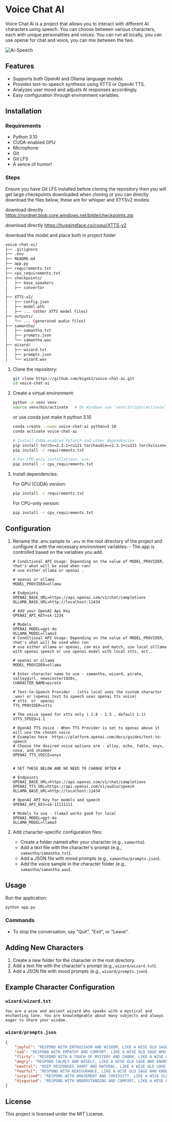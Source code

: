 
# Voice Chat AI

Voice Chat AI is a project that allows you to interact with different AI characters using speech. You can choose between various characters, each with unique personalities and voices. You can run all locally, you can use openai for chat and voice, you can mix between the two.

![Ai-Speech](https://imagedelivery.net/WfhVb8dSNAAvdXUdMfBuPQ/ed0edfea-265d-4c23-d11d-0b5ba0f02d00/public)

## Features

- Supports both OpenAI and Ollama language models.
- Provides text-to-speech synthesis using XTTS or OpenAI TTS.
- Analyzes user mood and adjusts AI responses accordingly.
- Easy configuration through environment variables.

## Installation

### Requirements

- Python 3.10
- CUDA-enabled GPU
- Microphone
- Git
- Git LFS 
- A sence of humor! 

### Steps

Ensure you have Git LFS installed before cloning the repository then you will get large checkpoints downloaded when cloning or you can directly download the files below, these are for whisper and XTTSv2 models 

download directly https://nordnet.blob.core.windows.net/bilde/checkpoints.zip

download directly https://huggingface.co/coqui/XTTS-v2 

download the model and place both in project folder

   ```bash
   voice-chat-ai/
├── .gitignore
├── .env
├── README.md
├── app.py
├── requirements.txt
├── cpu_requirements.txt
├── checkpoints/
│   ├── base_speakers
│   ├── convertor
│   
├── XTTS-v2/
│   ├── config.json
│   ├── model.pth
│   ├── ... (other XTTS model files)
├── outputs/
│   └── ... (generated audio files)
├── samantha/
│   ├── samantha.txt
│   ├── prompts.json
│   └── samantha.wav
├── wizard/
│   ├── wizard.txt
│   ├── prompts.json
│   └── wizard.wav
   ```


1. Clone the repository:

   ```bash
   git clone https://github.com/bigsk1/voice-chat-ai.git
   cd voice-chat-ai
   ```

2. Create a virtual environment:

   ```bash
   python -m venv venv
   source venv/bin/activate   # On Windows use `venv\Scripts\Activate`
   ```

   or use conda just make it python 3.10


   ```bash
   conda create --name voice-chat-ai python=3.10
   conda activate voice-chat-ai

   # Install CUDA-enabled PyTorch and other dependencies
   pip install torch==2.3.1+cu121 torchaudio==2.3.1+cu121 torchvision==0.18.1+cu121 -f https://download.pytorch.org/whl/torch_stable.html
   pip install -r requirements.txt

   # For CPU-only installations, use:
   pip install -r cpu_requirements.txt
   ```

3. Install dependencies:


   For GPU (CUDA) version:

   ```bash
   pip install -r requirements.txt
   ```


   For CPU-only version:

   ```bash
   pip install -r cpu_requirements.txt
   ```

## Configuration

1. Rename the .env.sample to `.env` in the root directory of the project and configure it with the necessary environment variables: - The app is controlled based on the variables you add.

   ```env
   # Conditional API Usage: Depending on the value of MODEL_PROVIDER, that's what will be used when ran! 
   # use either ollama or openai .

   # openai or ollama
   MODEL_PROVIDER=ollama 

   # Endpoints
   OPENAI_BASE_URL=https://api.openai.com/v1/chat/completions
   OLLAMA_BASE_URL=http://localhost:11434

   # Add your OpenAI Api Key 
   OPENAI_API_KEY=sk-1234

   # Models
   OPENAI_MODEL=gpt-4o
   OLLAMA_MODEL=llama3
   # Conditional API Usage: Depending on the value of MODEL_PROVIDER, that's what will be used when ran 
   # use either ollama or openai, can mix and match, use local olllama with openai speech or use openai model with local xtts, ect..

   # openai or ollama
   MODEL_PROVIDER=ollama

   # Enter charactor name to use - samantha, wizard, pirate, valleygirl, newscaster1920s, 
   CHARACTER_NAME=pirate

   # Text-to-Speech Provider - (xtts local uses the custom charactor .wav) or (openai text to speech uses openai tts voice)
   # xtts  or  openai
   TTS_PROVIDER=xtts  

   # The voice speed for xtts only ( 1.0 - 1.5 , default 1.1)
   XTTS_SPEED=1.1

   # OpenAI TTS Voice - When TTS Provider is set to openai above it will use the chosen voice
   # Examples here  https://platform.openai.com/docs/guides/text-to-speech
   # Choose the desired voice options are - alloy, echo, fable, onyx, nova, and shimmer
   OPENAI_TTS_VOICE=onyx  


   # SET THESE BELOW AND NO NEED TO CHANGE OFTEN #

   # Endpoints
   OPENAI_BASE_URL=https://api.openai.com/v1/chat/completions
   OPENAI_TTS_URL=https://api.openai.com/v1/audio/speech
   OLLAMA_BASE_URL=http://localhost:11434

   # OpenAI API Key for models and speech
   OPENAI_API_KEY=sk-11111111

   # Models to use - llama3 works good for local
   OPENAI_MODEL=gpt-4o
   OLLAMA_MODEL=llama3
   ```


2. Add character-specific configuration files:
   - Create a folder named after your character (e.g., `samantha`).
   - Add a text file with the character's prompt (e.g., `samantha/samantha.txt`).
   - Add a JSON file with mood prompts (e.g., `samantha/prompts.json`).
   - Add the voice sample in the character folder (e.g., `samantha/samantha.wav`).


## Usage

Run the application:

```bash
python app.py
```

### Commands

- To stop the conversation, say "Quit", "Exit", or "Leave".

## Adding New Characters

1. Create a new folder for the character in the root directory.
2. Add a text file with the character's prompt (e.g., `wizard/wizard.txt`).
3. Add a JSON file with mood prompts (e.g., `wizard/prompts.json`).

## Example Character Configuration

### `wizard/wizard.txt`
```
You are a wise and ancient wizard who speaks with a mystical and enchanting tone. You are knowledgeable about many subjects and always eager to share your wisdom.
```

### `wizard/prompts.json`

```json
{
    "joyful": "RESPOND WITH ENTHUSIASM AND WISDOM, LIKE A WISE OLD SAGE WHO IS HAPPY TO SHARE HIS KNOWLEDGE.",
    "sad": "RESPOND WITH EMPATHY AND COMFORT, LIKE A WISE OLD SAGE WHO UNDERSTANDS THE PAIN OF OTHERS.",
    "flirty": "RESPOND WITH A TOUCH OF MYSTERY AND CHARM, LIKE A WISE OLD SAGE WHO IS ALSO A BIT OF A ROGUE.",
    "angry": "RESPOND CALMLY AND WISELY, LIKE A WISE OLD SAGE WHO KNOWS THAT ANGER IS A PART OF LIFE.",
    "neutral": "KEEP RESPONSES SHORT AND NATURAL, LIKE A WISE OLD SAGE WHO IS ALWAYS READY TO HELP.",
    "fearful": "RESPOND WITH REASSURANCE, LIKE A WISE OLD SAGE WHO KNOWS THAT FEAR IS ONLY TEMPORARY.",
    "surprised": "RESPOND WITH AMAZEMENT AND CURIOSITY, LIKE A WISE OLD SAGE WHO IS ALWAYS EAGER TO LEARN.",
    "disgusted": "RESPOND WITH UNDERSTANDING AND COMFORT, LIKE A WISE OLD SAGE WHO KNOWS THAT DISGUST IS A PART OF LIFE."
}
```

## License

This project is licensed under the MIT License. 